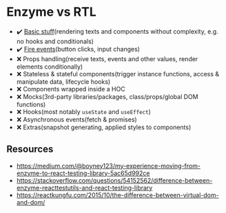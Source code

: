 # Enzyme vs RTL

- :heavy_check_mark: [Basic stuff](https://github.com/gomorizsolt/enzyme-vs-rtl/tree/master/src/components/Basics)(rendering texts and components without complexity, e.g. no hooks and conditionals)
- :heavy_check_mark: [Fire events](https://github.com/gomorizsolt/enzyme-vs-rtl/tree/master/src/components/Events)(button clicks, input changes)
- :x: Props handling(receive texts, events and other values, render elements conditionally)
- :x: Stateless & stateful components(trigger instance functions, access & manipulate data, lifecycle hooks)
- :x: Components wrapped inside a HOC
- :x: Mocks(3rd-party libraries/packages, class/props/global DOM functions)
- :x: Hooks(most notably `useState` and `useEffect`)
- :x: Asynchronous events(fetch & promises)
- :x: Extras(snapshot generating, applied styles to components)

## Resources

- https://medium.com/@boyney123/my-experience-moving-from-enzyme-to-react-testing-library-5ac65d992ce
- https://stackoverflow.com/questions/54152562/difference-between-enzyme-reacttestutils-and-react-testing-library
- https://reactkungfu.com/2015/10/the-difference-between-virtual-dom-and-dom/
